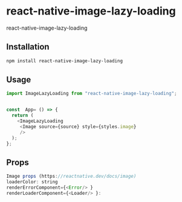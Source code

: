 # react-native-image-lazy-loading

react-native-image-lazy-loading

## Installation

```sh
npm install react-native-image-lazy-loading
```

## Usage

```js
import ImageLazyLoading from "react-native-image-lazy-loading";


const  App= () => {
  return (
    <ImageLazyLoading
     <Image source={source} style={styles.image}
     />
  );
};

```
## Props
```js
Image props (https://reactnative.dev/docs/image)
loaderColor: string
renderErrorComponent={<Error/> }
renderLoaderComponent={<Loader/> }:
```
